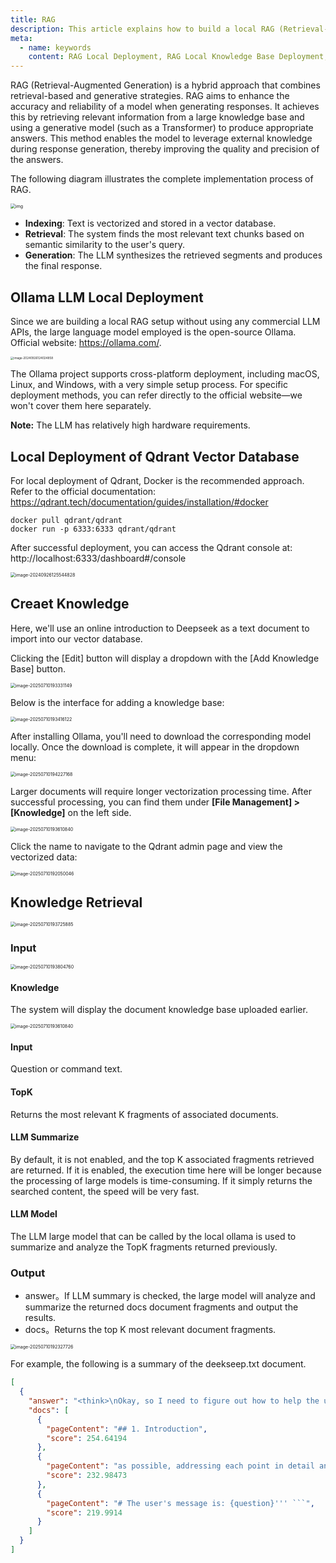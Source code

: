 ```yaml
---
title: RAG
description: This article explains how to build a local RAG (Retrieval-Augmented Generation) knowledge base using Ollama (open-source models like DeepSeek, Qwen, GPT, etc.) and Qdrant, and integrate it into workflows for calling.
meta:
  - name: keywords
    content: RAG Local Deployment, RAG Local Knowledge Base Deployment, DeepSeek, Knowledge Base Retrieval, Workflow, Large Model Integration with Knowledge Base, Large Model Local Deployment, Qdrant Vector Database
---
```


RAG (Retrieval-Augmented Generation) is a hybrid approach that combines retrieval-based and generative strategies. RAG aims to enhance the accuracy and reliability of a model when generating responses. It achieves this by retrieving relevant information from a large knowledge base and using a generative model (such as a Transformer) to produce appropriate answers. This method enables the model to leverage external knowledge during response generation, thereby improving the quality and precision of the answers.



The following diagram illustrates the complete implementation process of RAG.

<img src="./img/rag.png" alt="img" style="zoom:50%;" />

- **Indexing**: Text is vectorized and stored in a vector database.
- **Retrieval**: The system finds the most relevant text chunks based on semantic similarity to the user's query.
- **Generation**: The LLM synthesizes the retrieved segments and produces the final response.



## Ollama LLM Local Deployment

Since we are building a local RAG setup without using any commercial LLM APIs, the large language model employed is the open-source Ollama. Official website: https://ollama.com/.

<img src="./img/ollama.png" alt="image-20240926124024858" style="zoom:33%;" />

The Ollama project supports cross-platform deployment, including macOS, Linux, and Windows, with a very simple setup process. For specific deployment methods, you can refer directly to the official website—we won't cover them here separately.

**Note:** The LLM has relatively high hardware requirements.


## Local Deployment of Qdrant Vector Database

For local deployment of Qdrant, Docker is the recommended approach. Refer to the official documentation: https://qdrant.tech/documentation/guides/installation/#docker

```
docker pull qdrant/qdrant
docker run -p 6333:6333 qdrant/qdrant
```

After successful deployment, you can access the Qdrant console at: http://localhost:6333/dashboard#/console

<img src="./img/qdrant.png" alt="image-20240926125544828" style="zoom:50%;" />



## Creaet Knowledge

Here, we'll use an online introduction to Deepseek as a text document to import into our vector database.

Clicking the [Edit] button will display a dropdown with the [Add Knowledge Base] button.

<img src="./img/add-knowledge-menu.png" alt="image-20250710193331149" style="zoom:50%;" />

Below is the interface for adding a knowledge base:

<img src="./img/add-knowledge.png" alt="image-20250710193416122" style="zoom:50%;" />

After installing Ollama, you'll need to download the corresponding model locally. Once the download is complete, it will appear in the dropdown menu:

<img src="./img/ollama-model-list.png" alt="image-20250710194227168" style="zoom:50%;" />

Larger documents will require longer vectorization processing time. After successful processing, you can find them under **[File Management] > [Knowledge]** on the left side.

<img src="./img/knowledge-list.png" alt="image-20250710193610840" style="zoom:50%;" />

Click the name to navigate to the Qdrant admin page and view the vectorized data:

<img src="./img/qdrant-demo.png" alt="image-20250710192050046" style="zoom:50%;" />

## Knowledge Retrieval



<img src="./img/rag-menu.png" alt="image-20250710193725885" style="zoom:50%;" />

### Input

<img src="./img/rag-input-parameter.png" alt="image-20250710193804760" style="zoom:50%;" />

#### Knowledge

The system will display the document knowledge base uploaded earlier.

<img src="./img/knowledge-list.png" alt="image-20250710193610840" style="zoom:50%;" />

#### Input

Question or command text.



#### TopK

Returns the most relevant K fragments of associated documents.



#### LLM Summarize

By default, it is not enabled, and the top K associated fragments retrieved are returned. If it is enabled, the execution time here will be longer because the processing of large models is time-consuming. If it simply returns the searched content, the speed will be very fast.



#### LLM Model

The LLM large model that can be called by the local ollama is used to summarize and analyze the TopK fragments returned previously.



### Output

- answer。If LLM summary is checked, the large model will analyze and summarize the returned docs document fragments and output the results.
- docs。Returns the top K most relevant document fragments.

<img src="./img/rag-output.png" alt="image-20250710192327726" style="zoom:50%;" />

For example, the following is a summary of the deekseep.txt document.

```json
[
  {
    "answer": "<think>\nOkay, so I need to figure out how to help the user who asked for a summary. They provided some context about summarizing but didn't give any specific question yet. Hmm, maybe they just want me to explain what summarizing is and why it's important.\n\nAlright, let's start by defining summarization. It's like taking a long text and making it shorter while keeping the main points. People use it when they read articles or reports because it helps them understand quickly without reading everything.\n\nI should mention different scenarios where summarizing is useful. Like in school for essays, work for presentations, or even personal notes to remember important stuff. It's also helpful for understanding complex topics by breaking them down into key ideas.\n\nAnother point is that a good summary captures the main points but doesn't include details like examples or quotes unless they're essential. This makes it more concise and focused on what's most important.\n\nI should also talk about why summarizing matters. It helps with comprehension, especially for complex texts. It saves time by avoiding unnecessary information. Plus, it aids in retaining information better because you focus on the key parts.\n\nOh, and sometimes people use summaries to prepare for exams or create outlines before writing essays. That's another practical use case.\n\nWait, but I should make sure not to include any made-up answers if I don't know something. Since this is a general explanation, it's okay. Maybe add that summarization skills improve with practice so it becomes easier over time.\n\nPutting it all together, the summary should cover what it is, when it's used, how to do it effectively, and its benefits.\n</think>\n\nSummarizing is a process of condensing written or spoken information into a shorter version while retaining the essential details. It serves various purposes, such as aiding comprehension, saving time by avoiding unnecessary details, preparing for exams, creating outlines before writing essays, and understanding complex topics more efficiently. Effective summarization involves capturing key points without including minor details like examples or quotes unless they are crucial. Additionally, summarizing helps in retaining information better and can be a valuable skill that improves with practice.",
    "docs": [
      {
        "pageContent": "## 1. Introduction",
        "score": 254.64194
      },
      {
        "pageContent": "as possible, addressing each point in detail and from multiple perspectives, ensuring the content is rich and thorough.",
        "score": 232.98473
      },
      {
        "pageContent": "# The user's message is: {question}''' ```",
        "score": 219.9914
      }
    ]
  }
]
```

